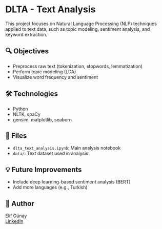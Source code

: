 # DLTA - Text Analysis

This project focuses on Natural Language Processing (NLP) techniques applied to text data, such as topic modeling, sentiment analysis, and keyword extraction.

## 🔍 Objectives
- Preprocess raw text (tokenization, stopwords, lemmatization)
- Perform topic modeling (LDA)
- Visualize word frequency and sentiment

## 🛠️ Technologies
- Python
- NLTK, spaCy
- gensim, matplotlib, seaborn

## 📂 Files
- `dlta_text_analysis.ipynb`: Main analysis notebook
- `data/`: Text dataset used in analysis

## 💡 Future Improvements
- Include deep learning-based sentiment analysis (BERT)
- Add more languages (e.g., Turkish)

## 👤 Author
Elif Günay  
[LinkedIn](https://linkedin.com/in/elif-günay)
